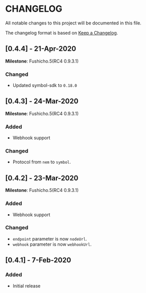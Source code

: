 # CHANGELOG
 
 All notable changes to this project will be documented in this file.
 
 The changelog format is based on [Keep a Changelog](https://keepachangelog.com/en/1.0.0/).

 ## [0.4.4] - 21-Apr-2020

 **Milestone**: Fushicho.5(RC4 0.9.3.1)
 
  ### Changed
   
   - Updated symbol-sdk to ``0.18.0``

 ## [0.4.3] - 24-Mar-2020
 
 **Milestone**: Fushicho.5(RC4 0.9.3.1)
 
 ### Added
 
 - Webhook support
 
 ### Changed
  
  - Protocol from ``nem`` to ``symbol``.

 ## [0.4.2] - 23-Mar-2020
 
 **Milestone**: Fushicho.5(RC4 0.9.3.1)
 
 ### Added
 
 - Webhook support
 
 ### Changed
  
  - ``endpoint`` parameter is now ``nodeUrl``.
  - ``webhook`` parameter is now ``webhookUrl``.

 ## [0.4.1] - 7-Feb-2020
  
 ### Added
 
 - Initial release
 
